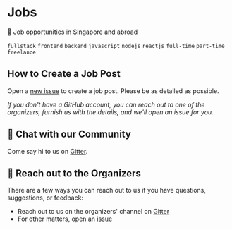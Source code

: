 # Jobs

💼 Job opportunities in Singapore and abroad

`fullstack` `frontend` `backend` `javascript` `nodejs` `reactjs` `full-time` `part-time` `freelance`

## How to Create a Job Post

Open a [new issue](https://github.com/SingaporeJS/jobs/issues/new) to create a job post. Please be as detailed as possible.

_If you don't have a GitHub account, you can reach out to one of the organizers, furnish us with the details, and we'll open an issue for you._

## 👋 Chat with our Community

Come say hi to us on [Gitter](https://gitter.im/SingaporeJS/home).

## 💬 Reach out to the Organizers

There are a few ways you can reach out to us if you have questions, suggestions, or feedback:

- Reach out to us on the organizers' channel on [Gitter](https://gitter.im/SingaporeJS/organizers)
- For other matters, open an [issue](https://github.com/SingaporeJS/organizers/issues/new)
